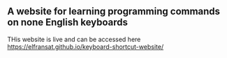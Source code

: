 ## A website for learning programming commands on none English keyboards

THis website is live and can be accessed here https://elfransat.github.io/keyboard-shortcut-website/
